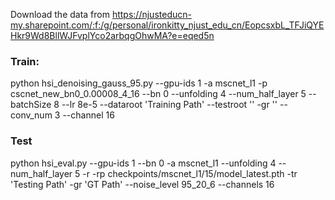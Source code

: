 Download the data from https://njusteducn-my.sharepoint.com/:f:/g/personal/ironkitty_njust_edu_cn/EopcsxbL_TFJiQYEHkr9Wd8BllWJFvplYco2arbqgOhwMA?e=eqed5n


### Train:



python hsi_denoising_gauss_95.py --gpu-ids 1 -a mscnet_l1 -p cscnet_new_bn0_0.00008_4_16 --bn 0 --unfolding 4 --num_half_layer 5 --batchSize 8 --lr 8e-5 --dataroot 'Training Path'  --testroot ''   -gr  '' --conv_num 3 --channel 16


### Test

python hsi_eval.py --gpu-ids 1 --bn 0 -a mscnet_l1 --unfolding 4    --num_half_layer 5  -r -rp checkpoints/mscnet_l1/15/model_latest.pth -tr 'Testing Path'  -gr  'GT Path' --noise_level 95_20_6 --channels 16

